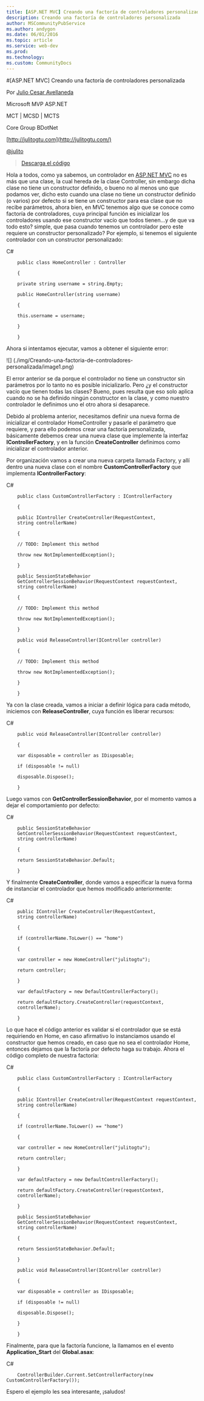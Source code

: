 ```yaml
---
title: [ASP.NET MVC] Creando una factoría de controladores personalizada
description: Creando una factoría de controladores personalizada
author: MSCommunityPubService
ms.author: andygon
ms.date: 06/01/2016
ms.topic: article
ms.service: web-dev
ms.prod: 
ms.technology:
ms.custom: CommunityDocs
---
```


#[ASP.NET MVC] Creando una factoría de controladores personalizada

Por [Julio Cesar
Avellaneda](http://mvp.microsoft.com/en-us/MVP/Julio%20Cesar%20Avellaneda-4038198)

Microsoft MVP ASP.NET

MCT | MCSD | MCTS

Core Group BDotNet

[http://julitogtu.com](http://julitogtu.com/)

[@julito](https://twitter.com/julitogtu)


> [Descarga el
código](https://github.com/julitogtu/mvc/tree/master/ControllerFactory)

Hola a todos, como ya sabemos, un controlador en [ASP.NET
MVC](http://julitogtu.com/category/asp-net-mvc/) no es más que una
clase, la cual hereda de la clase Controller, sin embargo dicha clase no
tiene un constructor definido, o bueno no al menos uno que podamos ver,
dicho esto cuando una clase no tiene un constructor definido (o varios)
por defecto si se tiene un constructor para esa clase que no recibe
parámetros, ahora bien, en MVC tenemos algo que se conoce como factoría
de controladores, cuya principal función es inicializar los
controladores usando ese constructor vacío que todos tienen…y de que va
todo esto? simple, que pasa cuando tenemos un controlador pero este
requiere un constructor personalizado? Por ejemplo, si tenemos el
siguiente controlador con un constructor personalizado:

C\#

```
    public class HomeController : Controller

    {

    private string username = string.Empty;

    public HomeController(string username)

    {

    this.username = username;

    }

    }
```

Ahora si intentamos ejecutar, vamos a obtener el siguiente error:

![] (./img/Creando-una-factoria-de-controladores-personalizada/image1.png)

El error anterior se da porque el controlador no tiene un constructor
sin parámetros por lo tanto no es posible inicializarlo. Pero ¿y el
constructor vacío que tienen todas las clases? Bueno, pues resulta que
eso solo aplica cuando no se ha definido ningún constructor en la clase,
y como nuestro controlador le definimos uno el otro ahora si desaparece.

Debido al problema anterior, necesitamos definir una nueva forma de
inicializar el controlador HomeController y pasarle el parámetro que
requiere, y para ello podemos crear una factoría personalizada,
básicamente debemos crear una nueva clase que implemente la interfaz
**IControllerFactory**, y en la función **CreateController** definimos
como inicializar el controlador anterior.

Por organización vamos a crear una nueva carpeta llamada Factory, y allí
dentro una nueva clase con el nombre **CustomControllerFactory** que
implementa **IControllerFactory**:

C\#

```
    public class CustomControllerFactory : IControllerFactory

    {

    public IController CreateController(RequestContext,
    string controllerName)

    {

    // TODO: Implement this method

    throw new NotImplementedException();

    }

    public SessionStateBehavior
    GetControllerSessionBehavior(RequestContext requestContext,
    string controllerName)

    {

    // TODO: Implement this method

    throw new NotImplementedException();

    }

    public void ReleaseController(IController controller)

    {

    // TODO: Implement this method

    throw new NotImplementedException();

    }

    }
```

Ya con la clase creada, vamos a iniciar a definir lógica para cada
método, iniciemos con **ReleaseController**, cuya función es liberar
recursos:

C\#


```
    public void ReleaseController(IController controller)

    {

    var disposable = controller as IDisposable;

    if (disposable != null)

    disposable.Dispose();

    }
```

Luego vamos con **GetControllerSessionBehavior**, por el momento vamos a
dejar el comportamiento por defecto:

 C\#


```
    public SessionStateBehavior
    GetControllerSessionBehavior(RequestContext requestContext,
    string controllerName)

    {

    return SessionStateBehavior.Default;

    }
```

Y finalmente **CreateController**, donde vamos a especificar la nueva
forma de instanciar el controlador que hemos modificado anteriormente:

C\#


```
    public IController CreateController(RequestContext,
    string controllerName)

    {

    if (controllerName.ToLower() == "home")

    {

    var controller = new HomeController("julitogtu");

    return controller;

    }

    var defaultFactory = new DefaultControllerFactory();

    return defaultFactory.CreateController(requestContext,
    controllerName);

    }
```

Lo que hace el código anterior es validar si el controlador que se está
requiriendo en Home, en caso afirmativo lo instanciamos usando el
constructor que hemos creado, en caso que no sea el controlador Home,
entonces dejamos que la factoría por defecto haga su trabajo. Ahora el
código completo de nuestra factoría:

C\#


```
    public class CustomControllerFactory : IControllerFactory

    {

    public IController CreateController(RequestContext requestContext,
    string controllerName)

    {

    if (controllerName.ToLower() == "home")

    {

    var controller = new HomeController("julitogtu");

    return controller;

    }

    var defaultFactory = new DefaultControllerFactory();

    return defaultFactory.CreateController(requestContext,
    controllerName);

    }

    public SessionStateBehavior
    GetControllerSessionBehavior(RequestContext requestContext,
    string controllerName)

    {

    return SessionStateBehavior.Default;

    }

    public void ReleaseController(IController controller)

    {

    var disposable = controller as IDisposable;

    if (disposable != null)

    disposable.Dispose();

    }

    }
```

Finalmente, para que la factoría funcione, la llamamos en el evento
**Application\_Start** del **Global.asax**:

C\#


```
    ControllerBuilder.Current.SetControllerFactory(new CustomControllerFactory());
```

Espero el ejemplo les sea interesante, ¡saludos!




